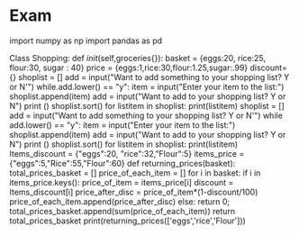 # Exam
import numpy as np
import pandas as pd

Class Shopping:
       def _init_(self,groceries{}):
         basket = {eggs:20, rice:25, flour:30, sugar : 40}
         price = {eggs:1,rice:30,flour:1.25,sugar:.99}
        discount={}
        shoplist = []
        add = input("Want to add something to your shopping list? Y or N'")
    while.add.lower() == "y":
    item = input("Enter your item to the list:")
    shoplist.append(item)
    add = input("Want to add to your shopping list? Y or N")
    print ()
    shoplist.sort()
    for listitem in shoplist:
        print(listitem)
shoplist = []
add = input("Want to add something to your shopping list? Y or N'")
while add.lower() == "y":
    item = input("Enter your item to the list:")
shoplist.append(item)
add = input("Want to add to your shopping list? Y or N")
print ()
shoplist.sort()
for listitem in shoplist:
    print(listitem)
Items_discount = {"eggs":20, "rice":32,"Flour":5}
items_price = {"eggs":5,"Rice":55,"Flour":60}
def returning_prices(basket):
    total_prices_basket = []
    price_of_each_item = []
    for i in basket:
        if i in items_price.keys():
            price_of_item = items_price[i]
            discount = Items_discount[i]
            price_after_disc = price_of_item*(1-discount/100)
            price_of_each_item.append(price_after_disc)
        else:
            return 0;
        total_prices_basket.append(sum(price_of_each_item))
        return total_prices_basket
print(returning_prices(['eggs','rice','Flour']))
